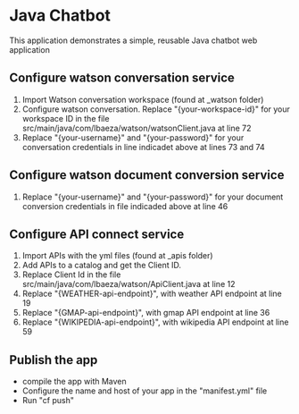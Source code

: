 # Java Chatbot

This application demonstrates a simple, reusable Java chatbot web application

## Configure watson conversation service
1. Import Watson conversation workspace (found at _watson folder)
2. Configure watson conversation. Replace "{your-workspace-id}" for your workspace ID in the file src/main/java/com/lbaeza/watson/watsonClient.java at line 72
2. Replace "{your-username}" and "{your-password}" for your conversation credentials in line indicadet above at lines 73 and 74

## Configure watson document conversion service
1. Replace "{your-username}" and "{your-password}" for your document conversion credentials in file indicaded above at line 46

## Configure API connect service
1. Import APIs with the yml files (found at _apis folder)
2. Add APIs to a catalog and get the Client ID.
3. Replace Client Id in the file src/main/java/com/lbaeza/watson/ApiClient.java at line 12
4. Replace "{WEATHER-api-endpoint}", with weather API endpoint at line 19
5. Replace "{GMAP-api-endpoint}", with gmap API endpoint at line 36
6. Replace "{WIKIPEDIA-api-endpoint}", with wikipedia API endpoint at line 59

## Publish the app
+ compile the app with Maven
+ Configure the name and host of your app in the "manifest.yml" file
+ Run "cf push"